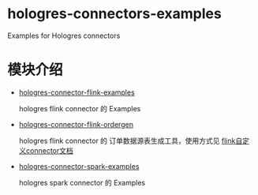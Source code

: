 # hologres-connectors-examples

Examples for Hologres connectors

# 模块介绍

* [hologres-connector-flink-examples](hologres-connector-flink-examples)

  hologres flink connector 的 Examples

* [hologres-connector-flink-ordergen](hologres-connector-flink-ordergen)

  hologres flink connector 的
  订单数据源表生成工具，使用方式见 [flink自定义connector文档](https://help.aliyun.com/document_detail/193520.html)
* [hologres-connector-spark-examples](hologres-connector-spark-examples)

  hologres spark connector 的 Examples